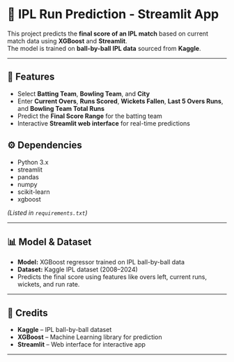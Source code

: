 # 🏏 IPL Run Prediction - Streamlit App

This project predicts the **final score of an IPL match** based on current match data using **XGBoost** and **Streamlit**.  
The model is trained on **ball-by-ball IPL data** sourced from **Kaggle**.

---

## 🚀 Features
- Select **Batting Team**, **Bowling Team**, and **City**
- Enter **Current Overs**, **Runs Scored**, **Wickets Fallen**, **Last 5 Overs Runs**, and **Bowling Team Total Runs**
- Predict the **Final Score Range** for the batting team
- Interactive **Streamlit web interface** for real-time predictions

## ⚙️ Dependencies
- Python 3.x  
- streamlit  
- pandas  
- numpy  
- scikit-learn  
- xgboost  

*(Listed in `requirements.txt`)*

---

## 📊 Model & Dataset
- **Model:** XGBoost regressor trained on IPL ball-by-ball data  
- **Dataset:** Kaggle IPL dataset (2008–2024)  
- Predicts the final score using features like overs left, current runs, wickets, and run rate.

---

## 🙌 Credits
- **Kaggle** – IPL ball-by-ball dataset  
- **XGBoost** – Machine Learning library for prediction  
- **Streamlit** – Web interface for interactive app  

---

